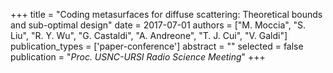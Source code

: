 +++
title = "Coding metasurfaces for diffuse scattering: Theoretical bounds and sub-optimal design"
date = 2017-07-01
authors = ["M. Moccia", "S. Liu", "R. Y. Wu", "G. Castaldi", "A. Andreone", "T. J. Cui", "V. Galdi"]
publication_types = ['paper-conference']
abstract = ""
selected = false
publication = "*Proc. USNC-URSI Radio Science Meeting*"
+++


